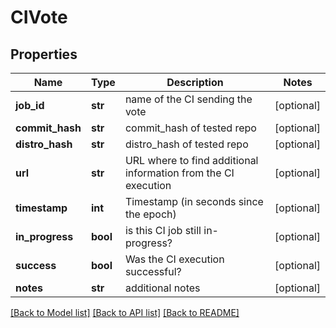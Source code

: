 # CIVote

## Properties
Name | Type | Description | Notes
------------ | ------------- | ------------- | -------------
**job_id** | **str** | name of the CI sending the vote | [optional] 
**commit_hash** | **str** | commit_hash of tested repo | [optional] 
**distro_hash** | **str** | distro_hash of tested repo | [optional] 
**url** | **str** | URL where to find additional information from the CI execution | [optional] 
**timestamp** | **int** | Timestamp (in seconds since the epoch) | [optional] 
**in_progress** | **bool** | is this CI job still in-progress? | [optional] 
**success** | **bool** | Was the CI execution successful? | [optional] 
**notes** | **str** | additional notes | [optional] 

[[Back to Model list]](../README.md#documentation-for-models) [[Back to API list]](../README.md#documentation-for-api-endpoints) [[Back to README]](../README.md)


